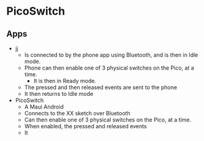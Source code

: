 # PicoSwitch

## Apps
- jj
  - Is connected to by the phone app using Bluetooth, and is then in Idle mode.
  - Phone can then enable one of 3 physical switches on the Pico, at a time.
    - It is then in Ready mode.
  - The pressed and then released events are sent to the phone
  - It then returns to Idle mode
- PicoSwitch
  - A Maui Android 
  - Connects to the XX sketch over Bluetooth
  - Can then enable one of 3 physical switches on the Pico, at a time.
  - When enabled, the pressed and released events
  - It 

